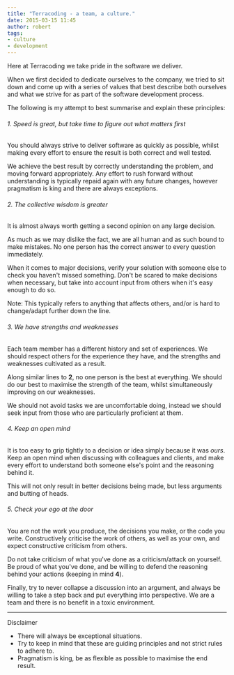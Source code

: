 ```yaml
---
title: "Terracoding - a team, a culture."
date: 2015-03-15 11:45
author: robert
tags:
- culture
- development
---
```


Here at Terracoding we take pride in the software we deliver.

When we first decided to dedicate ourselves to the company, we tried to sit down and come up with a series of values that best describe both ourselves and what we strive for as part of the software development process.

The following is my attempt to best summarise and explain these principles:

###### 1. Speed is great, but take time to figure out what matters first

You should always strive to deliver software as quickly as possible, whilst making every effort to ensure the result is both correct and well tested.

We achieve the best result by correctly understanding the problem, and moving forward appropriately. Any effort to rush forward without understanding is typically repaid again with any future changes, however pragmatism is king and there are always exceptions.

###### 2. The collective wisdom is greater

It is almost always worth getting a second opinion on any large decision.

As much as we may dislike the fact, we are all human and as such bound to make mistakes. No one person has the correct answer to every question immediately.

When it comes to major decisions, verify your solution with someone else to check you haven't missed something. Don't be scared to make decisions when necessary, but take into account input from others when it's easy enough to do so.

Note: This typically refers to anything that affects others, and/or is hard to change/adapt further down the line.

###### 3. We have strengths and weaknesses

Each team member has a different history and set of experiences. We should respect others for the experience they have, and the strengths and weaknesses cultivated as a result.

Along similar lines to **2**, no one person is the best at everything. We should do our best to maximise the strength of the team, whilst simultaneously improving on our weaknesses.

We should not avoid tasks we are uncomfortable doing, instead we should seek input from those who are particularly proficient at them.

###### 4. Keep an open mind

It is too easy to grip tightly to a decision or idea simply because it was *ours*. Keep an open mind when discussing with colleagues and clients, and make every effort to understand both someone else's point and the reasoning behind it.

This will not only result in better decisions being made, but less arguments and butting of heads.

###### 5. Check your ego at the door

You are not the work you produce, the decisions you make, or the code you write. Constructively criticise the work of others, as well as your own, and expect constructive criticism from others.

Do not take criticism of what you've done as a criticism/attack on yourself. Be proud of what you've done, and be willing to defend the reasoning behind your actions (keeping in mind **4**).

Finally, try to never collapse a discussion into an argument, and always be willing to take a step back and put everything into perspective. We are a team and there is no benefit in a toxic environment.

* * *
Disclaimer

- There will always be exceptional situations.
- Try to keep in mind that these are guiding principles and not strict rules to adhere to.
- Pragmatism is king, be as flexible as possible to maximise the end result.

